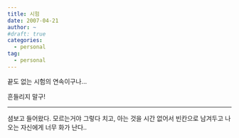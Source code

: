 ```yaml
---
title: 시험
date: 2007-04-21
author: ~
#draft: true
categories:
  - personal
tag:
  - personal
---
```




끝도 없는 시험의 연속이구나...

흔들리지 말구!

----------------------------------

셤보고 들어왔다. 모르는거야 그렇다 치고, 아는 것을 시간 없어서 빈칸으로 남겨두고 나오는 자신에게 너무 화가 난다..



 






